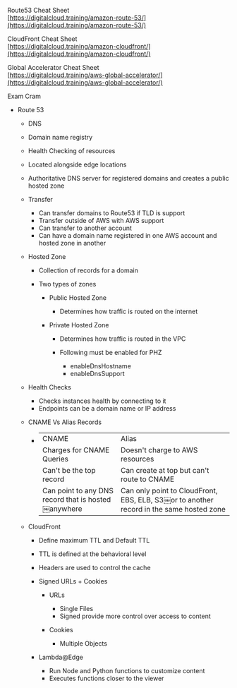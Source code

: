 Route53 Cheat Sheet  
[https://digitalcloud.training/amazon-route-53/](https://digitalcloud.training/amazon-route-53/)
 
CloudFront Cheat Sheet  
[https://digitalcloud.training/amazon-cloudfront/](https://digitalcloud.training/amazon-cloudfront/)
 
Global Accelerator Cheat Sheet  
[https://digitalcloud.training/aws-global-accelerator/](https://digitalcloud.training/aws-global-accelerator/)
 
Exam Cram

- Route 53
    
    - DNS
    - Domain name registry
    - Health Checking of resources
    - Located alongside edge locations
    - Authoritative DNS server for registered domains and creates a public hosted zone
    - Transfer
        
        - Can transfer domains to Route53 if TLD is support
        - Transfer outside of AWS with AWS support
        - Can transfer to another account
        - Can have a domain name registered in one AWS account and hosted zone in another
    - Hosted Zone
        
        - Collection of records for a domain
        - Two types of zones
            
            - Public Hosted Zone
                
                - Determines how traffic is routed on the internet
            - Private Hosted Zone
                
                - Determines how traffic is routed in the VPC
                - Following must be enabled for PHZ
                    
                    - enableDnsHostname
                    - enableDnsSupport
    - Health Checks
        
        - Checks instances health by connecting to it
        - Endpoints can be a domain name or IP address
    - CNAME Vs Alias Records
        
        - |   |   |
            |---|---|
            |CNAME|Alias|
            |Charges for CNAME Queries|Doesn't charge to AWS resources|
            |Can't be the top record|Can create at top but can't route to CNAME|
            |Can point to any DNS record that is hosted ￼anywhere|Can only point to CloudFront, EBS, ELB, S3￼or to another record in the same hosted zone|
            
    - CloudFront
        
        - Define maximum TTL and Default TTL
        - TTL is defined at the behavioral level
        - Headers are used to control the cache
        - Signed URLs + Cookies
            
            - URLs
                
                - Single Files
                - Signed provide more control over access to content
            - Cookies
                
                - Multiple Objects
        - Lambda@Edge
            
            - Run Node and Python functions to customize content
            - Executes functions closer to the viewer